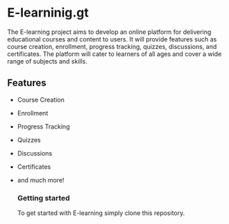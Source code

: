 # E-learninig.gt
The E-learning project aims to develop an online platform for delivering educational courses and content to users.
It will provide features such as course creation, enrollment, progress tracking, quizzes, discussions, and certificates. 
The platform will cater to learners of all ages and cover a wide range of subjects and skills.

## Features
- Course Creation
- Enrollment
- Progress Tracking
- Quizzes
- Discussions
- Certificates
- and much more!

  ### Getting started

  To get started with E-learning simply clone this repository.
